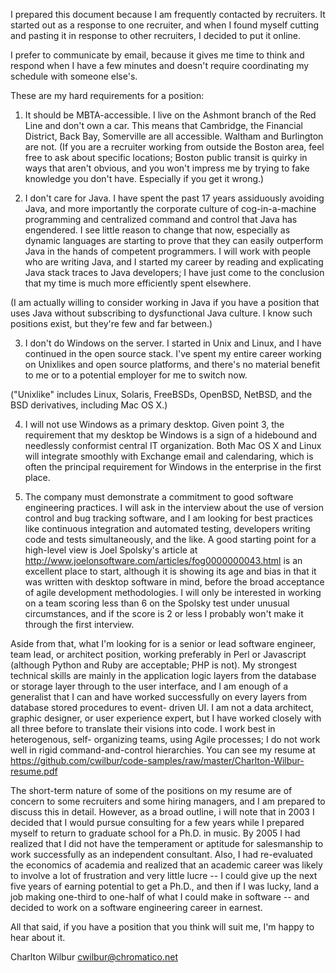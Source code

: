 I prepared this document because I am frequently contacted by
recruiters. It started out as a response to one recruiter, and
when I found myself cutting and pasting it in response to other
recruiters, I decided to put it online.

I prefer to communicate by email, because it gives me time to
think and respond when I have a few minutes and doesn't require
coordinating my schedule with someone else's.

These are my hard requirements for a position:

1.  It should be MBTA-accessible.  I live on the Ashmont branch
of the Red Line and don't own a car.  This means that Cambridge,
the Financial District, Back Bay, Somerville are all accessible. 
Waltham and Burlington are not.  (If you are a recruiter working
from outside the Boston area, feel free to ask about specific
locations; Boston public transit is quirky in ways that aren't
obvious, and you won't impress me by trying to fake knowledge you
don't have.  Especially if you get it wrong.)

2.  I don't care for Java.  I have spent the past 17 years
assiduously avoiding Java, and more importantly the corporate
culture of cog-in-a-machine programming and centralized command
and control that Java has engendered.  I see little reason to
change that now, especially as dynamic languages are starting to
prove that they can easily outperform Java in the hands of
competent programmers.  I will work with people who are writing
Java, and I started my career by reading and explicating Java
stack traces to Java developers; I have just come to the
conclusion that my time is much more efficiently spent elsewhere.

(I am actually willing to consider working in Java if you have a
position that uses Java without subscribing to dysfunctional Java
culture.  I know such positions exist, but they're few and far
between.)

3.  I don't do Windows on the server.  I started in Unix and
Linux, and I have continued in the open source stack.  I've spent
my entire career working on Unixlikes and open source platforms,
and there's no material benefit to me or to a potential employer
for me to switch now.

("Unixlike" includes Linux, Solaris, FreeBSDs, OpenBSD, NetBSD, and
the BSD derivatives, including Mac OS X.)

4.  I will not use Windows as a primary desktop.  Given point 3,
the requirement that my desktop be Windows is a sign of a
hidebound and needlessly conformist central IT organization. 
Both Mac OS X and Linux will integrate smoothly with Exchange
email and calendaring, which is often the principal requirement
for Windows in the enterprise in the first place.

5.  The company must demonstrate a commitment to good software
engineering practices.  I will ask in the interview about the use
of version control and bug tracking software, and I am looking
for best practices like continuous integration and automated
testing, developers writing code and tests simultaneously, and
the like.  A good starting point for a high-level view is Joel
Spolsky's article at
http://www.joelonsoftware.com/articles/fog0000000043.html is an
excellent place to start, although it is showing its age and bias
in that it was written with desktop software in mind, before the
broad acceptance of agile development methodologies.  I will only
be interested in working on a team scoring less than 6 on the
Spolsky test under unusual circumstances, and if the score is 2
or less I probably won't make it through the first interview.

Aside from that, what I'm looking for is a senior or lead software
engineer, team lead, or architect position, working preferably in Perl
or Javascript (although Python and Ruby are acceptable; PHP is not).
My strongest technical skills are mainly in the application logic
layers from the database or storage layer through to the user
interface, and I am enough of a generalist that I can and have worked
successfully on every layers from database stored procedures to event-
driven UI.  I am not a data architect, graphic designer, or user
experience expert, but I have worked closely with all three before to
translate their visions into code.  I work best in heterogenous, self-
organizing teams, using Agile processes; I do not work well in rigid
command-and-control hierarchies. You can see my resume at
https://github.com/cwilbur/code-samples/raw/master/Charlton-Wilbur-resume.pdf

The short-term nature of some of the positions on my resume are of
concern to some recruiters and some hiring managers, and I am prepared
to discuss this in detail.  However, as a broad outline, i will note
that in 2003 I decided that I would pursue consulting for a few years
while I prepared myself to return to graduate school for a Ph.D. in
music.  By 2005 I had realized that I did not have the temperament or
aptitude for salesmanship to work successfully as an independent
consultant.  Also, I had re-evaluated the economics of academia and
realized that an academic career was likely to involve a lot of
frustration and very little lucre -- I could give up the next five
years of earning potential to get a Ph.D., and then if I was lucky,
land a job making one-third to one-half of what I could make in
software -- and decided to work on a software engineering career in
earnest.

All that said, if you have a position that you think will suit me, I'm
happy to hear about it.

Charlton Wilbur 
cwilbur@chromatico.net